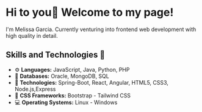 # Hi to you👋 Welcome to my page!

I'm Melissa Garcia. Currently venturing into frontend web development with high quality in detail.

## Skills and Technologies 🚀
- ⚙️ **Languages:** JavaScript, Java, Python, PHP
- 📑 **Databases:** Oracle, MongoDB, SQL
- 🧩 **Technologies:** Spring-Boot, React, Angular, HTML5, CSS3, Node.js,Express
- 🎨 **CSS Frameworks:** Bootstrap - Tailwind CSS
- 💻 **Operating Systems:** Linux - Windows
